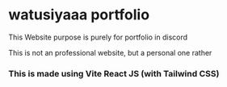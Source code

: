 # watusiyaaa portfolio

This Website purpose is purely for portfolio in discord

This is not an professional website, but a personal one rather

### This is made using Vite React JS (with Tailwind CSS)
